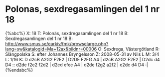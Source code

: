 # Polonas, sexdregasamlingen del 1 nr 18

{%abc%}
X: 18
T: Polonäs, sexdregasamlingen del 1 nr 18
B: Sexdregasamlingen del 1 nr 18
B: http://www.smus.se/earkiv/fmk/browselarge.php?lang=sw&katalogid=Ma+12ax&bildnr=00006
O: Sexdrega, Västergötland
R: Slängpolska
S: efter Johannes Bryngelsson
Z: 2008-05-31 av Nils L
M: 3/4
L: 1/16
K: D
d2cB A2G2 F2E2 | D2DE F2FG A4 | d2cB A2G2 F2E2 | D2dc d4 D4 ::
d2de f2e2 f2d2 | d2cd efec A4 | d2de f2g2 a2f2 | e2dc d4 D4 :|
{%endabc%}

